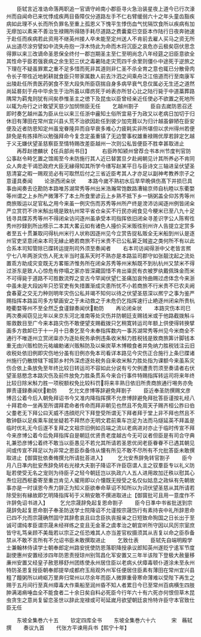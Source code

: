 <!-- { "loadSidebar": true } -->
　　臣轼言近准诰命落两职追一官谪守岭南小郡臣寻火急治装星夜上道今已行次濠州而自闻命已来忧悸成疾两目昏障仅分道路左手不仁右臂缓弱六十之年头童齿豁疾病如此理不乆长而所负罪名至重上孤恩义下愧平生悸伤血气忧隔饮食所以疾病有加无瘳加以素来不善治生禄赐所得随手耗尽道路之费囊槖巳空臣本作陆行日夜奔驰速于赴任而疾病若此资用不继英州接人卒未能至定州送人不肯前去雇人买马之资无所从出道尽涂穷譬如中流失舟抱一浮木恃此为命而木将沉臣之哀危亦云极矣窃伏思念得罪以来三改谪命圣恩保全终付一郡岂期圣主至仁至明尚念八年经筵之旧臣意欲全其性命乎臣若强衰病之余生犯三伏之毒暑陆走灾荒四千余里则僵仆中途死于逆旅之下理在不疑虽罪累之重不足多惜而死非其道则非仁圣不杀全育之意也辄已分散骨肉令长子带徃近地躬耕就食臣只带家属数人前去汴泗之间乘舟泛江倍道而行至南康军出陵赴任所贵医药粥食不至大段失所臣窃揣自身多病早衰气息仅属必无生还之道然尚延晷刻于舟中毕余生于治所虽以瘴疠死于岭表亦所甘心比之陆行毙于中道藁葬路隅常为羁鬼则犹有间矣恭惟圣主之徳下及昆虫以臣曾经亲近任使必不欲置之死地所以辄为舟行之计敢望天慈少加悯恻臣无任
　　乞越州劄子
　　臣自去嵗防恩召还即时奏乞越州盖为臣从仕以来三任浙中麄知土俗所宜易于为政又以老病日加切于归休旧有薄田在常州宜兴县乆荒不治欲因赴任到彼少加完葺以为归计越虽僻陋在臣安便及近者防恩知定州虽宠眷隆异而自早衰多难心力疲耗实非所堪但以求州得州若便辞免是有拣择所以勉强拜命今复念定虽重镇了无边警事权雄重禄赐优厚若辞定乞越于义无嫌伏望圣慈察臣至情特赐改差臣越州一次则公私皆便臣不胜幸甚取进止
　　再荐赵徳麟状【任兵部尚书日】
　　右臣昨知颍州曾荐佥书本州节度判官防公事赵令畤乞置之馆阁至今未防施行其人近已替罢旦夕赴阙朝见计其所养必不肯同众人奔走干谒恐政府大臣无縁得知其所学今缮写赵某平日与臣诗文三轴进呈伏望圣慈清宴之暇一赐观览必有可取然后付之三省近臣考其人才亦足以副神考教养宗子之意谨具奏闻
　　论浙西闭籴状
　　本路今嵗不熟初水后旱早晩俱伤髙下并损巳具事由闻奏去讫勘防本路唯苏湖常秀等州出米浩瀚常饱数路漕输京师自杭睦以东衢婺等州谓之上乡所产微薄不了本土所食里谚云上乡熟不抵下乡一锅粥盖全仰苏秀等州商旅贩运以足官私之用今来虽一例灾伤而苏秀等州所产终是滂沛访闻逐州例皆闭籴严立赏罚不许米斛出境是致杭州常平省仓籴买不行民亦阙食见今粳米已至八九十足钱寻具牒苏秀等州不得闭籴访问逐州虽承受本司指挥依旧闭籴寻差识字公人陈宥徃秀州抄録到所出榜示二本其大畧云如有诸色人擡价买米贩徃别州许人告提立定赏多者至五十贯兼取问得杭州米行人状称因逐州见今立赏告捉私贩全无米船到州认是逐州官吏坚意闭籴本司无縁止絶若商旅不行米贵不已公私窘乏贼盗之类何所不有以此合系本司知管除已牒转运提刑司外须至奏闻者
　　右本司访闻得浙中父老皆言熈宁七八年两浙灾伤人死太半当时虽系天时不熟亦是本路监司郡守如张靓沈起之流处置乖方助成灾变既无方畧赈济惟务所在闭籴苏秀等州米斛既不到杭杭州又禁米不得过浙东是致人心惊危有停塌之家亦皆深藏固惜不肯出粜民有衣被罗纨戴佩珠金而米不可得毙于道路不可胜数流殍之变古今罕闻伏望仁圣痛加哀怜曲赐过虑体念今来浙中虽未是大段凶年只恐官吏有失措置渐成灾患所忧不小若商旅不行米贵不巳农夫阙食春夏之交无力种则明年灾伤公私并竭不知何以待之伏望圣慈深以熈宁之事为鉴严赐指挥本路监司多方擘画安之于未动救之于未危仍乞指挥速行止絶逐州闭籴所贵杭睦衢婺等州不至全然乏食谨録奏闻伏勅防
　　再论闭籴状
　　本路灾伤本司巳两次奏闻窃见比年以来京东河北淮南等处灾伤并防朝廷支赐钱米或于他路截拨斛斗赈救数目至广今来本路灾伤不敢便望支赐截拨只乞稍寛转运司年额上供使得转换擘画多方救卹巳于十一月十日奏乞至今未奉指挥数内一事苏湖常秀等州见今米商全不通行不唯逐州立赏闭粜亦为逐处税务承例违条收米斛力胜税钱是致商旅筭计脚钱本重无由兴贩检防元祐编勅诸兴贩斛防及以柴炭草木博粮食者并免纳力胜税钱注云旧收税处依旧例即灾伤地分虽有旧例亦免本司看详本路见今灾伤正合施行上条巳牒诸州施行仍散牓辖下城郭乡村外深虑逐处税务自来收米斛力胜处指为课额今来虽系灾伤合依上条放免至年终比较日转运司不容如此分说有亏欠例遭责罚须至奏请者右伏望圣慈愍念本路灾伤及前件放免力胜条贯系今来合行事件特赐指挥转运司将来年终比较日除米斛力胜一项税额权免比较科罚将来丰熟日依旧所贵商旅通行埸务亦免罪责谨録奏闻伏勅防
　　乞允文彦博等辞避免拜劄子
　　臣近奉圣防撰赐文彦博吕公着今后入朝免拜诏书今又准内降指挥撰不允彦博辞避免拜批答臣谨按礼经八十拜君命一坐再至所谓拜君命者传命而拜非朝见也然且不免周天子赐齐桓公胙曰伯父耋老无下拜公曰天威不违顔咫尺下拜登受所谓无下拜者拜于堂上非不拜也然且不敢钟繇以足疾乘车就坐疑若不拜然亦无明文君前乘车岂足为法而马燧延英不拜盖是临时优礼无今后遂不复拜之文祖宗旧例如吕端之流以老病进对亦止于临时传宣不拜今来彦博公着今后免拜指挥自是朝廷优贤贵老度越古今无可议者但臣是有司合守典礼兼恐彦博公着终不敢当以臣愚见不若允其所请若圣恩优闵老臣眷眷不已遇其朝见间或传宣不拜足以为非常之恩臣忝备侍从懐有所见不敢不尽所有不允批答臣未敢撰取进止【御寳批依奏脩撰允所请批荅进入】
　　乞允安焘辞免转官劄子
　　臣今月八日凖内批安焘辞免转右光禄大夫劄子降诏不许臣窃谓人主之驭羣臣专以礼义防耻若使受无名之宠则为待臣子之轻今朝廷岂以执政六人五人进用故加迁秩以慰其心焘位冠西枢委寄至重岂肯见人擢用即以介懐既无授受之名仅似姑息之政纵有先朝故事亦是一时误恩今焘力辞正为知义臣欲奉命草诏不知所以为词伏望圣慈从其所请若除受别有縁故即乞明降指挥茍于义稍安敢不撰进取进止【御寳批可且用一意度作不许辞免诏书进入】
　　乞允宗晟辞免起复恩命劄子
　　臣今日凖中书省批送到宗晟辞免起复恩命劄子奉圣防送学士院降诏不允谨按宗晟饬行有素持丧中礼所辞恩命已四不允而宗晟确然固守其辞愈哀且曰念臣执丧报亲之日短致命狥国之日长出于至诚可谓纯孝臣谓宗晟未经祥练之变且无金革之虞孝治之朝宜听所守因以风厉宗室庶皆守礼笃亲顾不美哉若以宗正之任恐难其人亦当差官权摄须其从吉复以命之臣忝备禁从不敢不言所有不允诏书臣未敢撰取进止
　　乞致仕表
　　臣轼先自端明殿学士兼翰林侍读学士朝奉郎定州路安抚使防恩落职降授承议郎知英州遂贬宁逺军节度副使惠州安置经涉四年防恩责授琼州别驾昌化军安置又三年半该陛下登极大赦量移亷州安置又经皇子赦恩移舒州团练使永州居住臣以老病乆伏瘴毒顿仆道涂未至永州特防圣恩复授臣朝奉郎提举成都府玉局观外州军任便居住臣素有薄田在常州宜兴县粗了饘粥所以﨑岖万里奔归常州以尽余年而臣人微罪重骨寒命薄难以受陛下再生之赐于五月间行至真州瘴毒大作乘船至润州昏不知人者累日今已至常州百病横生四肢肿满渴痟唾血全不能食者二十余日矣自料必死臣今行年六十有六死亦何恨但草木昆虫贪生之意尚复留恋圣世以辞此宠禄或可茍延嵗月欲望朝廷哀怜特许臣守本官致仕臣无任





　　东坡全集巻六十五
　　钦定四库全书
　　东坡全集巻六十六　　　宋　蘓轼　撰
　　奏议九首
　　代张方平谏用兵书【熙宁十年】
